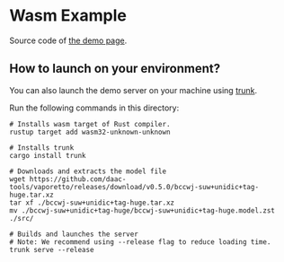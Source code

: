 # Wasm Example

Source code of [the demo page](https://daac-tools.github.io/vaporetto/).

## How to launch on your environment?

You can also launch the demo server on your machine using [trunk](https://github.com/thedodd/trunk).

Run the following commands in this directory:
```
# Installs wasm target of Rust compiler.
rustup target add wasm32-unknown-unknown

# Installs trunk
cargo install trunk

# Downloads and extracts the model file
wget https://github.com/daac-tools/vaporetto/releases/download/v0.5.0/bccwj-suw+unidic+tag-huge.tar.xz
tar xf ./bccwj-suw+unidic+tag-huge.tar.xz
mv ./bccwj-suw+unidic+tag-huge/bccwj-suw+unidic+tag-huge.model.zst ./src/

# Builds and launches the server
# Note: We recommend using --release flag to reduce loading time.
trunk serve --release
```
